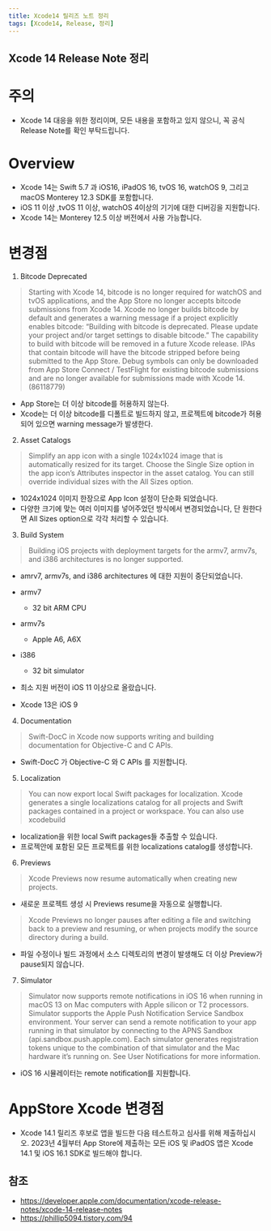 ```yaml
---
title: Xcode14 릴리즈 노트 정리
tags: [Xcode14, Release, 정리]
---
```


## Xcode 14 Release Note 정리

# 주의
- Xcode 14 대응을 위한 정리이며, 모든 내용을 포함하고 있지 않으니, 꼭 공식 Release Note를 확인 부탁드립니다.

# Overview
- Xcode 14는 Swift 5.7 과 iOS16, iPadOS 16, tvOS 16, watchOS 9, 그리고 macOS Monterey 12.3 SDK를 포함합니다.
- iOS 11 이상 ,tvOS 11 이상, watchOS 4이상의 기기에 대한 디버깅을 지원합니다.
- Xcode 14는 Monterey 12.5 이상 버전에서 사용 가능합니다.

# 변경점
1. Bitcode Deprecated

> Starting with Xcode 14, bitcode is no longer required for watchOS and tvOS applications, and the App Store no longer accepts bitcode submissions from Xcode 14.
Xcode no longer builds bitcode by default and generates a warning message if a project explicitly enables bitcode: “Building with bitcode is deprecated. Please update your project and/or target settings to disable bitcode.” The capability to build with bitcode will be removed in a future Xcode release. IPAs that contain bitcode will have the bitcode stripped before being submitted to the App Store. Debug symbols can only be downloaded from App Store Connect / TestFlight for existing bitcode submissions and are no longer available for submissions made with Xcode 14. (86118779)

- App Store는 더 이상 bitcode를 허용하지 않는다.
- Xcode는 더 이상 bitcode를 디폴트로 빌드하지 않고, 프로젝트에 bitcode가 허용되어 있으면 warning message가 발생한다.


2. Asset Catalogs
> Simplify an app icon with a single 1024x1024 image that is automatically resized for its target. Choose the Single Size option in the app icon’s Attributes inspector in the asset catalog. You can still override individual sizes with the All Sizes option.

- 1024x1024 이미지 한장으로 App Icon 설정이 단순화 되었습니다.
- 다양한 크기에 맞는 여러 이미지를 넣어주었던 방식에서 변경되었습니다, 단 원한다면 All Sizes option으로 각각 처리할 수 있습니다.

3. Build System

> Building iOS projects with deployment targets for the armv7, armv7s, and i386 architectures is no longer supported.

- amrv7, armv7s, and i386 architectures 에 대한 지원이 중단되었습니다.
- armv7
    - 32 bit ARM CPU
- armv7s
    - Apple A6, A6X
- i386
    - 32 bit simulator

- 최소 지원 버전이 iOS 11 이상으로 올랐습니다.
- Xcode 13은 iOS 9

4. Documentation
> Swift-DocC in Xcode now supports writing and building documentation for Objective-C and C APIs. 

- Swift-DocC 가 Objective-C 와 C APIs 를 지원합니다.

5. Localization
> You can now export local Swift packages for localization. Xcode generates a single localizations catalog for all projects and Swift packages contained in a project or workspace. You can also use xcodebuild 

- localization을 위한 local Swift packages들 추출할 수 있습니다.
- 프로젝안에 포함된 모든 프로젝트를 위한 localizations catalog를 생성합니다.  

6. Previews
> Xcode Previews now resume automatically when creating new projects.

- 새로운 프로젝트 생성 시 Previews resume을 자동으로 실행합니다.

> Xcode Previews no longer pauses after editing a file and switching back to a preview and resuming, or when projects modify the source directory during a build.

- 파일 수정이나 빌드 과정에서 소스 디렉토리의 변경이 발생해도 더 이상 Preview가 pause되지 않습니다.

7. Simulator

> Simulator now supports remote notifications in iOS 16 when running in macOS 13 on Mac computers with Apple silicon or T2 processors. Simulator supports the Apple Push Notification Service Sandbox environment. Your server can send a remote notification to your app running in that simulator by connecting to the APNS Sandbox (api.sandbox.push.apple.com). Each simulator generates registration tokens unique to the combination of that simulator and the Mac hardware it’s running on. See User Notifications for more information.

- iOS 16 시뮬레이터는 remote notification를 지원합니다.


# AppStore Xcode 변경점
- Xcode 14.1 릴리즈 후보로 앱을 빌드한 다음 테스트하고 심사를 위해 제출하십시오. 2023년 4월부터 App Store에 제출하는 모든 iOS 및 iPadOS 앱은 Xcode 14.1 및 iOS 16.1 SDK로 빌드해야 합니다.

## 참조
- https://developer.apple.com/documentation/xcode-release-notes/xcode-14-release-notes
- https://phillip5094.tistory.com/94
